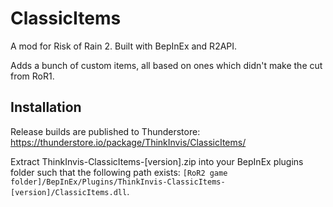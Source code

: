 # ClassicItems

A mod for Risk of Rain 2. Built with BepInEx and R2API.

Adds a bunch of custom items, all based on ones which didn't make the cut from RoR1.

## Installation

Release builds are published to Thunderstore: https://thunderstore.io/package/ThinkInvis/ClassicItems/

Extract ThinkInvis-ClassicItems-[version].zip into your BepInEx plugins folder such that the following path exists: `[RoR2 game folder]/BepInEx/Plugins/ThinkInvis-ClassicItems-[version]/ClassicItems.dll`.